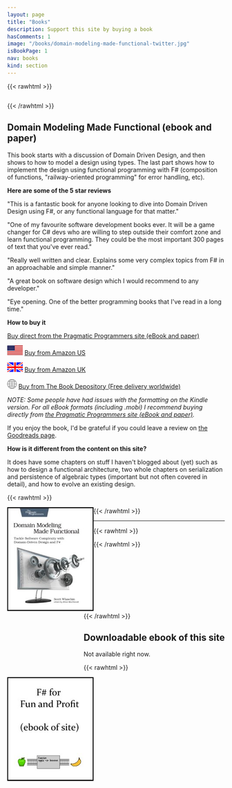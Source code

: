 ```yaml
---
layout: page
title: "Books"
description: Support this site by buying a book
hasComments: 1
image: "/books/domain-modeling-made-functional-twitter.jpg"
isBookPage: 1
nav: books
kind: section
---
```



{{< rawhtml >}}
<div class="row video">

<div class="col-sm-8" style="float:right;" markdown="1">

{{< /rawhtml >}}

## Domain Modeling Made Functional (ebook and paper)

This book starts with a discussion of Domain Driven Design, and then shows to how to model a design using types. The last part shows how to implement the design using functional programming with F# (composition of functions, "railway-oriented programming" for error handling, etc).

**Here are some of the 5 star reviews**

"This is a fantastic book for anyone looking to dive into Domain Driven Design using F#, or any functional language for that matter."

"One of my favourite software development books ever. It will be a game changer for C# devs who are willing to step outside their comfort zone and learn functional programming. They could be the most important 300 pages of text that you've ever read."

"Really well written and clear. Explains some very complex topics from F# in an approachable and simple manner."

"A great book on software design which I would recommend to any developer."

"Eye opening. One of the better programming books that I've read in a long time."

**How to buy it**

[Buy direct from the Pragmatic Programmers site (eBook and paper)](https://goo.gl/oviuHT)

![](/assets/img/US-flag.gif) [Buy from Amazon US](https://goo.gl/iR36WC)

![](/assets/img/UK-flag.gif) [Buy from Amazon UK](https://goo.gl/JYkL8j)

![](/assets/img/globe-icon.png) [Buy from The Book Depository (Free delivery worldwide)](https://www.bookdepository.com/Domain-Modeling-Made-Functional-Scott-Wlaschin/9781680502541)

*NOTE: Some people have had issues with the formatting on the Kindle version. For all eBook formats (including .mobi) I recommend buying directly from
[the Pragmatic Programmers site (eBook and paper)](https://goo.gl/oviuHT).*

If you enjoy the book, I'd be grateful if you could leave a review on [the Goodreads page](https://www.goodreads.com/book/show/34921689-domain-modeling-made-functional).

**How is it different from the content on this site?**

It does have some chapters on stuff I haven't blogged about (yet) such as how to design a functional architecture, two whole chapters on serialization and persistence of algebraic types (important but not often covered in detail), and how to evolve an existing design.

{{< rawhtml >}}
</div>

<div class="col-sm-4" style="float:left;">
<a href="https://goo.gl/oviuHT"><img alt="Domain Modeling Made Functional" src="domain-modeling-made-functional-200.jpg"></a>
</div>

</div>
{{< /rawhtml >}}

----

{{< rawhtml >}}
<div class="row video">

<div class="col-sm-8" style="float:right;" markdown="1">
{{< /rawhtml >}}

## Downloadable ebook of this site

Not available right now.

{{< rawhtml >}}
</div>

<div class="col-sm-4" style="float:left;">
<a href="https://goo.gl/XHLBgC"><img alt="Gitbook" src="gitbook-200.jpg"></a>
</div>

</div>
{{< /rawhtml >}}